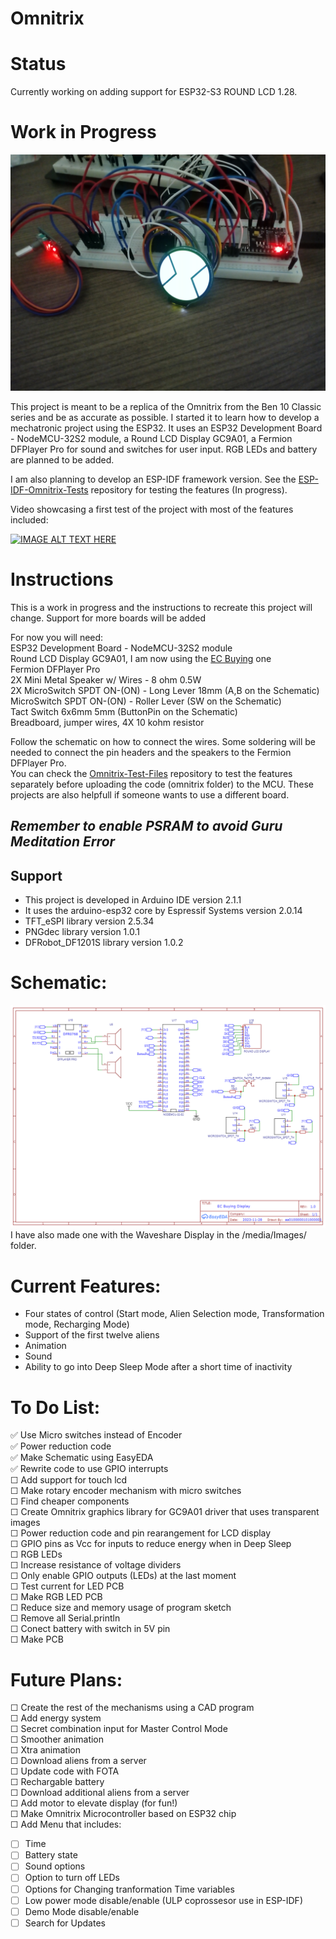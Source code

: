 # Omnitrix

# Status
Currently working on adding support for ESP32-S3 ROUND LCD 1.28.  

# Work in Progress

![IMG_20230619_164351](media/Images/IMG_20230619_164351.jpg) 


This project is meant to be a replica of the Omnitrix from the Ben 10 Classic series and be as accurate as possible. I started it to learn how to develop a mechatronic project using the ESP32. It uses an ESP32 Development Board - NodeMCU-32S2 module, a Round LCD Display GC9A01, a Fermion DFPlayer Pro for sound and switches for user input.
RGB LEDs and battery are planned to be added.  

I am also planning to develop an ESP-IDF framework version. See the  [ESP-IDF-Omnitrix-Tests](https://github.com/AA0100000101000001/ESP-IDF-Omnitrix-Tests) repository for testing the features (In progress).  

Video showcasing a first test of the project with most of the features included:  

[![IMAGE ALT TEXT HERE](https://img.youtube.com/vi/lkjPJR9iCuw/0.jpg)](https://www.youtube.com/watch?v=lkjPJR9iCuw) 

# Instructions
This is a work in progress and the instructions to recreate this project will change. Support for more boards will be added  
  
For now you will need:  
ESP32 Development Board - NodeMCU-32S2 module  
Round LCD Display GC9A01, I am now using the [EC Buying](https://www.aliexpress.com/item/1005004786844308.html) one  
Fermion DFPlayer Pro  
2X Mini Metal Speaker w/ Wires - 8 ohm 0.5W  
2X MicroSwitch SPDT ON-(ON) - Long Lever 18mm (A,B on the Schematic)  
MicroSwitch SPDT ON-(ON) - Roller Lever (SW on the Schematic)  
Tact Switch 6x6mm 5mm (ButtonPin on the Schematic)  
Breadboard, jumper wires, 4X 10 kohm resistor
  
Follow the schematic on how to connect the wires. Some soldering will be needed to connect the pin headers and the speakers to the Fermion DFPlayer Pro.  
You can check the [Omnitrix-Test-Files](https://github.com/AA0100000101000001/Omnitrix-Test-Files/) repository to test the features separately before uploading the code (omnitrix folder) to the MCU. These projects are also helpfull if someone wants to use a different board.  
## *Remember to enable PSRAM to avoid Guru Meditation Error*

## Support
- This project is developed in Arduino IDE version 2.1.1  
- It uses the arduino-esp32 core by Espressif Systems version 2.0.14  
- TFT_eSPI library version 2.5.34  
- PNGdec library version 1.0.1  
- DFRobot_DF1201S library version 1.0.2 

# Schematic:  
![EC Buying Display](media/Images/EC_Buying_Display.png)
I have also made one with the Waveshare Display in the /media/Images/ folder.

# Current Features:  
- Four states of control (Start mode, Alien Selection mode, Transformation mode, Recharging Mode)
- Support of the first twelve aliens  
- Animation  
- Sound  
- Ability to go into Deep Sleep Mode after a short time of inactivity  

# To Do List:  
✅ Use Micro switches instead of Encoder  
✅ Power reduction code  
✅ Make Schematic using EasyEDA  
✅ Rewrite code to use GPIO interrupts  
☐ Add support for touch lcd  
☐ Make rotary encoder mechanism with micro switches  
☐ Find cheaper components  
☐ Create Omnitrix graphics library for GC9A01 driver that uses transparent images  
☐ Power reduction code and pin rearangement for LCD display   
☐ GPIO pins as Vcc for inputs to reduce energy when in Deep Sleep  
☐ RGB LEDs  
☐ Increase resistance of voltage dividers  
☐ Only enable GPIO outputs (LEDs) at the last moment  
☐ Test current for LED PCB  
☐ Make RGB LED PCB  
☐ Reduce size and memory usage of program sketch  
☐ Remove all Serial.println  
☐ Conect battery with switch in 5V pin  
☐ Make PCB  
	
# Future Plans:  
☐ Create the rest of the mechanisms using a CAD program  
☐ Add energy system  
☐ Secret combination input for Master Control Mode  
☐ Smoother animation  
☐ Xtra animation  
☐ Download aliens from a server  
☐ Update code with FOTA  
☐ Rechargable battery  
☐ Download additional aliens from a server  
☐ Add motor to elevate display (for fun!)  
☐ Make Omnitrix Microcontroller based on ESP32 chip  
☐ Add Menu that includes:  
- ☐ Time  
- ☐ Battery state  
- ☐ Sound options  
- ☐ Option to turn off LEDs  
- ☐ Options for Changing tranformation Time variables  
- ☐ Low power mode disable/enable (ULP coprossesor use in ESP-IDF)  
- ☐ Demo Mode disable/enable  
- ☐ Search for Updates  

